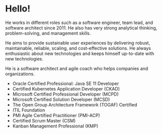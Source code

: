 # Hello!

He works in different roles such as a software engineer, team lead, and software architect since 2011. He also has very strong analytical thinking, problem-solving, and management skills.

He aims to provide sustainable user experiences by delivering robust, maintainable, reliable, scaling, and cost-effective solutions. He always enthusiastic about new technologies and keeps himself up-to-date with new technologies.

He is a software architect and agile coach who helps companies and organizations.

- Oracle Certified Professional: Java SE 11 Developer
- Certified Kubernetes Application Developer (CKAD)
- Microsoft Certified Professional Developer (MCPD) 
- Microsoft Certified Solution Developer (MCSD)
- The Open Group Architecture Framework (TOGAF) Certified
- ITIL Foundation
- PMI Agile Certified Practitioner (PMI-ACP)
- Certified Scrum Master (CSM)
- Kanban Management Professional (KMP)

<!--
**ibrahimatay/ibrahimatay** is a ✨ _special_ ✨ repository because its `README.md` (this file) appears on your GitHub profile.

Here are some ideas to get you started:

- 🔭 I’m currently working on ...
- 🌱 I’m currently learning ...
- 👯 I’m looking to collaborate on ...
- 🤔 I’m looking for help with ...
- 💬 Ask me about ...
- 📫 How to reach me: ...
- 😄 Pronouns: ...
- ⚡ Fun fact: ...
-->
